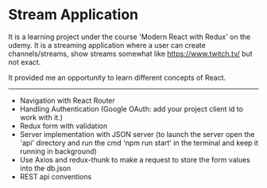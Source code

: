 # Stream Application

It is a learning project under the course 'Modern React with Redux' on the udemy. It is a streaming application where a user can create channels/streams, show streams somewhat like https://www.twitch.tv/ but not exact.
 
It provided me an opportunity to learn different concepts of React.  

<hr>

- Navigation with React Router
- Handling Authentication (Google OAuth: add your project client id to work with it.)
- Redux form with validation
- Server implementation with JSON server (to launch the server open the 'api' directory and run the cmd 'npm run start' in the terminal and keep it running in background)
- Use Axios and redux-thunk to make a request to store the form values into the db.json
- REST api conventions

